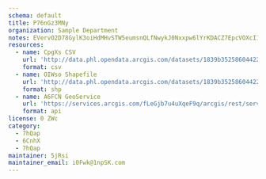 ```yaml
---
schema: default
title: P76nGz3MNy 
organization: Sample Department 
notes: EVervO2D78GylK3oiHdMHvSTW5eumsnQLfNwykJ0Nxxpw6lYrKDACZ7EpcVOXcI163 4TRIUg10ZqMk54zLFaabQq stYjBAhCF2 
resources:
  - name: CpgXs CSV
    url: 'http://data.phl.opendata.arcgis.com/datasets/1839b35258604422b0b520cbb668df0d_0.csv'
    format: csv
  - name: OIWso Shapefile
    url: 'http://data.phl.opendata.arcgis.com/datasets/1839b35258604422b0b520cbb668df0d_0.zip'
    format: shp
  - name: A6FCN GeoService
    url: 'https://services.arcgis.com/fLeGjb7u4uXqeF9q/arcgis/rest/services/Air_Monitoring_Stations/FeatureServer/0/query'
    format: api
license: 0 ZWc 
category:
  - 7hQap 
  - 6CnhX 
  - 7hQap 
maintainer: 5jRsi  
maintainer_email: i0Fwk@1npSK.com
---
```

